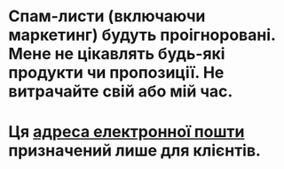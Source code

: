 # Спам-листи (включаючи маркетинг) будуть проігноровані. Мене не цікавлять будь-які продукти чи пропозиції. Не витрачайте свій або мій час.
# Ця [адреса електронної пошти](mailto:castillos-02.sismica@icloud.com) призначений лише для клієнтів.
